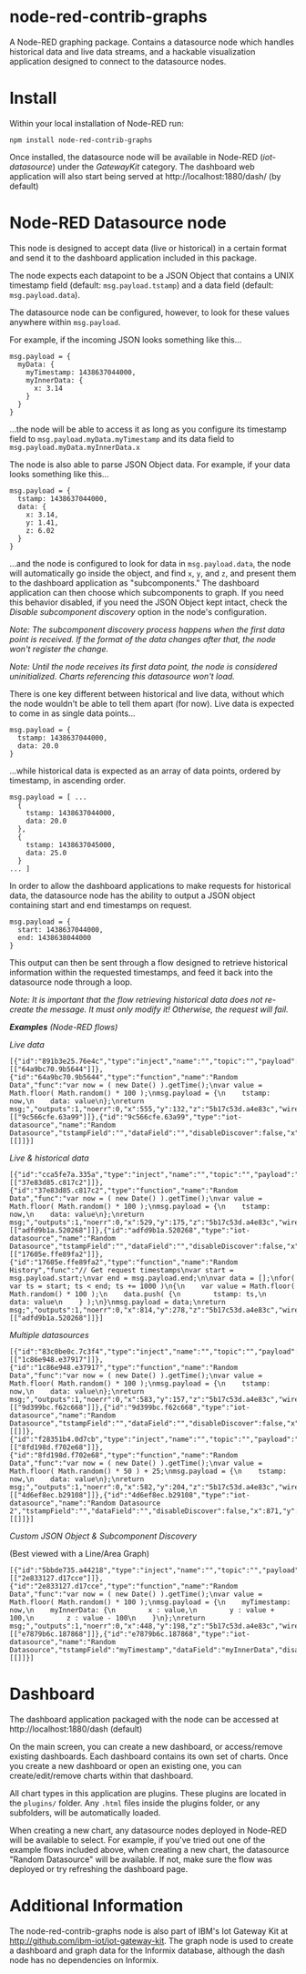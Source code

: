 # node-red-contrib-graphs

A Node-RED graphing package. Contains a datasource node which handles historical data and live data streams, and a hackable visualization application designed to connect to the datasource nodes.

# Install

Within your local installation of Node-RED run:

`npm install node-red-contrib-graphs`

Once installed, the datasource node will be available in Node-RED (*iot-datasource*) under the *GatewayKit* category. The dashboard web application will also start being served at http://localhost:1880/dash/ (by default)

# Node-RED Datasource node

This node is designed to accept data (live or historical) in a certain format and send it to the dashboard application included in this package.

The node expects each datapoint to be a JSON Object that contains a UNIX timestamp field (default: `msg.payload.tstamp`) and a data field (default: `msg.payload.data`).

The datasource node can be configured, however, to look for these values anywhere within `msg.payload`.

For example, if the incoming JSON looks something like this...
```
msg.payload = {
  myData: {
    myTimestamp: 1438637044000,
    myInnerData: {
      x: 3.14
    }
  }
}
```
...the node will be able to access it as long as you configure its timestamp field to `msg.payload.myData.myTimestamp` and its data field to `msg.payload.myData.myInnerData.x`

The node is also able to parse JSON Object data. For example, if your data looks something like this...
```
msg.payload = {
  tstamp: 1438637044000,
  data: {
    x: 3.14,
    y: 1.41,
    z: 6.02
  }
}
```
...and the node is configured to look for data in `msg.payload.data`, the node will automatically go inside the object, and find `x`, `y`, and `z`, and present them to the dashboard application as "subcomponents." The dashboard application can then choose which subcomponents to graph. If you need this behavior disabled, if you need the JSON Object kept intact, check the *Disable subcomponent discovery* option in the node's configuration.

*Note: The subcomponent discovery process happens when the first data point is received. If the format of the data changes after that, the node won't register the change.*

*Note: Until the node receives its first data point, the node is considered uninitialized. Charts referencing this datasource won't load.*

There is one key different between historical and live data, without which the node wouldn't be able to tell them apart (for now).
Live data is expected to come in as single data points...
```
msg.payload = {
  tstamp: 1438637044000,
  data: 20.0
}
```
...while historical data is expected as an array of data points, ordered by timestamp, in ascending order.
```
msg.payload = [ ...
  {
    tstamp: 1438637044000,
    data: 20.0
  },
  {
    tstamp: 1438637045000,
    data: 25.0
  }
... ]
```
In order to allow the dashboard applications to make requests for historical data, the datasource node has the ability to output a JSON object containing start and end timestamps on request.
```
msg.payload = {
  start: 1438637044000,
  end: 1438638044000
}
```
This output can then be sent through a flow designed to retrieve historical information within the requested timestamps, and feed it back into the datasource node through a loop.

*Note: It is important that the flow retrieving historical data does not re-create the message. It must only modify it! Otherwise, the request will fail.*

***Examples*** *(Node-RED flows)*

*Live data*
```
[{"id":"891b3e25.76e4c","type":"inject","name":"","topic":"","payload":"","payloadType":"date","repeat":"1","crontab":"","once":false,"x":313,"y":132,"z":"5b17c53d.a4e83c","wires":[["64a9bc70.9b5644"]]},{"id":"64a9bc70.9b5644","type":"function","name":"Random Data","func":"var now = ( new Date() ).getTime();\nvar value = Math.floor( Math.random() * 100 );\nmsg.payload = {\n    tstamp: now,\n    data: value\n};\nreturn msg;","outputs":1,"noerr":0,"x":555,"y":132,"z":"5b17c53d.a4e83c","wires":[["9c566cfe.63a99"]]},{"id":"9c566cfe.63a99","type":"iot-datasource","name":"Random Datasource","tstampField":"","dataField":"","disableDiscover":false,"x":843,"y":134,"z":"5b17c53d.a4e83c","wires":[[]]}]
```

*Live & historical data*
```
[{"id":"cca5fe7a.335a","type":"inject","name":"","topic":"","payload":"","payloadType":"date","repeat":"1","crontab":"","once":false,"x":287,"y":175,"z":"5b17c53d.a4e83c","wires":[["37e83d85.c817c2"]]},{"id":"37e83d85.c817c2","type":"function","name":"Random Data","func":"var now = ( new Date() ).getTime();\nvar value = Math.floor( Math.random() * 100 );\nmsg.payload = {\n    tstamp: now,\n    data: value\n};\nreturn msg;","outputs":1,"noerr":0,"x":529,"y":175,"z":"5b17c53d.a4e83c","wires":[["adfd9b1a.520268"]]},{"id":"adfd9b1a.520268","type":"iot-datasource","name":"Random Datasource","tstampField":"","dataField":"","disableDiscover":false,"x":818,"y":175,"z":"5b17c53d.a4e83c","wires":[["17605e.ffe89fa2"]]},{"id":"17605e.ffe89fa2","type":"function","name":"Random History","func":"// Get request timestamps\nvar start = msg.payload.start;\nvar end = msg.payload.end;\n\nvar data = [];\nfor( var ts = start; ts < end; ts += 1000 )\n{\n    var value = Math.floor( Math.random() * 100 );\n    data.push( {\n        tstamp: ts,\n        data: value\n    } );\n}\nmsg.payload = data;\nreturn msg;","outputs":1,"noerr":0,"x":814,"y":278,"z":"5b17c53d.a4e83c","wires":[["adfd9b1a.520268"]]}]
```

*Multiple datasources*
```
[{"id":"83c0be0c.7c3f4","type":"inject","name":"","topic":"","payload":"","payloadType":"date","repeat":"1","crontab":"","once":false,"x":341,"y":157,"z":"5b17c53d.a4e83c","wires":[["1c86e948.e37917"]]},{"id":"1c86e948.e37917","type":"function","name":"Random Data","func":"var now = ( new Date() ).getTime();\nvar value = Math.floor( Math.random() * 100 );\nmsg.payload = {\n    tstamp: now,\n    data: value\n};\nreturn msg;","outputs":1,"noerr":0,"x":583,"y":157,"z":"5b17c53d.a4e83c","wires":[["9d399bc.f62c668"]]},{"id":"9d399bc.f62c668","type":"iot-datasource","name":"Random Datasource","tstampField":"","dataField":"","disableDiscover":false,"x":872,"y":157,"z":"5b17c53d.a4e83c","wires":[[]]},{"id":"f28351b4.0d7cb","type":"inject","name":"","topic":"","payload":"","payloadType":"date","repeat":"1","crontab":"","once":false,"x":340,"y":204,"z":"5b17c53d.a4e83c","wires":[["8fd198d.f702e68"]]},{"id":"8fd198d.f702e68","type":"function","name":"Random Data","func":"var now = ( new Date() ).getTime();\nvar value = Math.floor( Math.random() * 50 ) + 25;\nmsg.payload = {\n    tstamp: now,\n    data: value\n};\nreturn msg;","outputs":1,"noerr":0,"x":582,"y":204,"z":"5b17c53d.a4e83c","wires":[["4d6ef8ec.b29108"]]},{"id":"4d6ef8ec.b29108","type":"iot-datasource","name":"Random Datasource 2","tstampField":"","dataField":"","disableDiscover":false,"x":871,"y":204,"z":"5b17c53d.a4e83c","wires":[[]]}]
```

*Custom JSON Object & Subcomponent Discovery*

(Best viewed with a Line/Area Graph)
```
[{"id":"5bbde735.a44218","type":"inject","name":"","topic":"","payload":"","payloadType":"date","repeat":"1","crontab":"","once":false,"x":206,"y":198,"z":"5b17c53d.a4e83c","wires":[["2e833127.d17cce"]]},{"id":"2e833127.d17cce","type":"function","name":"Random Data","func":"var now = ( new Date() ).getTime();\nvar value = Math.floor( Math.random() * 100 );\nmsg.payload = {\n    myTimestamp: now,\n    myInnerData: {\n        x : value,\n        y : value + 100,\n        z : value - 100\n    }\n};\nreturn msg;","outputs":1,"noerr":0,"x":448,"y":198,"z":"5b17c53d.a4e83c","wires":[["e7879b6c.187868"]]},{"id":"e7879b6c.187868","type":"iot-datasource","name":"Random Datasource","tstampField":"myTimestamp","dataField":"myInnerData","disableDiscover":false,"x":736,"y":200,"z":"5b17c53d.a4e83c","wires":[[]]}]
```

# Dashboard

The dashboard application packaged with the node can be accessed at http://localhost:1880/dash (default)

On the main screen, you can create a new dashboard, or access/remove existing dashboards. Each dashboard contains its own set of charts. Once you create a new dashboard or open an existing one, you can create/edit/remove charts within that dashboard.

All chart types in this application are plugins. These plugins are located in the `plugins/` folder. Any `.html` files inside the plugins folder, or any subfolders, will be automatically loaded.

When creating a new chart, any datasource nodes deployed in Node-RED will be available to select.
For example, if you've tried out one of the example flows included above, when creating a new chart, the datasource "Random Datasource" will be available. If not, make sure the flow was deployed or try refreshing the dashboard page.


# Additional Information

The node-red-contrib-graphs node is also part of IBM's Iot Gateway Kit at <http://github.com/ibm-iot/iot-gateway-kit>.  The graph node is used to create a dashboard and graph data for the Informix database, although the dash node has no dependencies on Informix.
